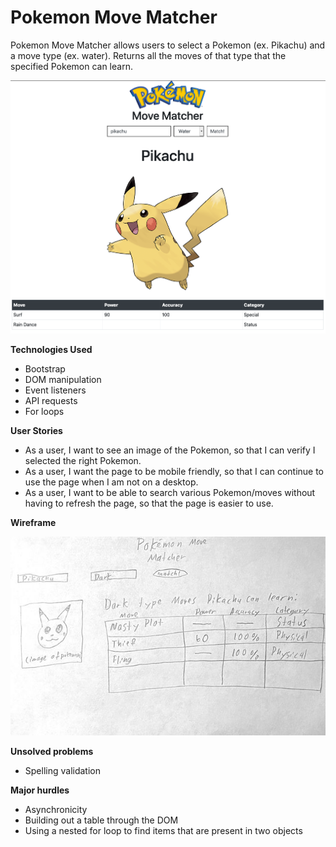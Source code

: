 # Pokemon Move Matcher
Pokemon Move Matcher allows users to select a Pokemon (ex. Pikachu) and a move type (ex. water). Returns all the moves of that type that the specified Pokemon can learn.

![app screenshot](https://github.com/howardnguyen714/pokemon-move-matcher/blob/main/images/app-screenshot.png)

**Technologies Used**

* Bootstrap
* DOM manipulation
* Event listeners
* API requests
* For loops

**User Stories**

* As a user, I want to see an image of the Pokemon, so that I can verify I selected the right Pokemon.
* As a user, I want the page to be mobile friendly, so that I can continue to use the page when I am not on a desktop.
* As a user, I want to be able to search various Pokemon/moves without having to refresh the page, so that the page is easier to use.

**Wireframe**

![wireframe image](https://github.com/howardnguyen714/pokemon-move-matcher/blob/main/images/wireframe.jpg)

**Unsolved problems**

* Spelling validation

**Major hurdles**

* Asynchronicity
* Building out a table through the DOM
* Using a nested for loop to find items that are present in two objects